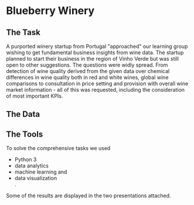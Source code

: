 # Blueberry Winery

<h2>The Task</h2>
A purported winery startup from Portugal "approached" our learning group wishing to get fundamental business insights from wine data. The startup planned to start their business in the region of Vinho Verde but was still open to other suggestions. The questions were widly spread. From detection of wine quality derived from the given data over chemical differences in wine quality both in red and white wines, global wine comparisons to consultation in price setting and provision with overall wine market information - all of this was requested, including the consideration of most important KPIs.

<h2>The Data</h2>


<h2>The Tools</h2>
To solve the comprehensive tasks we used
<ul>
  <li>Python 3</li>
  <li>data analytics</li>
  <li>machine learning and</li>
  <li>data visualization</li>.
</ul>

Some of the results are displayed in the two presentations attached.
